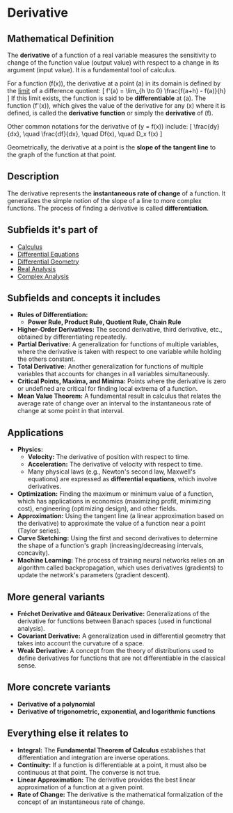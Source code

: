 # Derivative

## Mathematical Definition

The **derivative** of a function of a real variable measures the sensitivity to change of the function value (output value) with respect to a change in its argument (input value). It is a fundamental tool of calculus.

For a function \(f(x)\), the derivative at a point \(a\) in its domain is defined by the [limit](./Limit.md) of a difference quotient:
\[ f'(a) = \lim_{h \to 0} \frac{f(a+h) - f(a)}{h} \]
If this limit exists, the function is said to be **differentiable** at \(a\). The function \(f'(x)\), which gives the value of the derivative for any \(x\) where it is defined, is called the **derivative function** or simply the **derivative** of \(f\).

Other common notations for the derivative of \(y = f(x)\) include:
\[ \frac{dy}{dx}, \quad \frac{df}{dx}, \quad Df(x), \quad D_x f(x) \]

Geometrically, the derivative at a point is the **slope of the tangent line** to the graph of the function at that point.

## Description

The derivative represents the **instantaneous rate of change** of a function. It generalizes the simple notion of the slope of a line to more complex functions. The process of finding a derivative is called **differentiation**.

## Subfields it's part of

*   [Calculus](./)
*   [Differential Equations](../../../08_Applied_Mathematics/00_Differential_Equations/)
*   [Differential Geometry](../../../03_Geometry/01_Differential_Geometry/)
*   [Real Analysis](../01_Real_Analysis/)
*   [Complex Analysis](../02_Complex_Analysis/)

## Subfields and concepts it includes

*   **Rules of Differentiation:**
    *   **Power Rule, Product Rule, Quotient Rule, Chain Rule**
*   **Higher-Order Derivatives:** The second derivative, third derivative, etc., obtained by differentiating repeatedly.
*   **Partial Derivative:** A generalization for functions of multiple variables, where the derivative is taken with respect to one variable while holding the others constant.
*   **Total Derivative:** Another generalization for functions of multiple variables that accounts for changes in all variables simultaneously.
*   **Critical Points, Maxima, and Minima:** Points where the derivative is zero or undefined are critical for finding local extrema of a function.
*   **Mean Value Theorem:** A fundamental result in calculus that relates the average rate of change over an interval to the instantaneous rate of change at some point in that interval.

## Applications

*   **Physics:**
    *   **Velocity:** The derivative of position with respect to time.
    *   **Acceleration:** The derivative of velocity with respect to time.
    *   Many physical laws (e.g., Newton's second law, Maxwell's equations) are expressed as **differential equations**, which involve derivatives.
*   **Optimization:** Finding the maximum or minimum value of a function, which has applications in economics (maximizing profit, minimizing cost), engineering (optimizing design), and other fields.
*   **Approximation:** Using the tangent line (a linear approximation based on the derivative) to approximate the value of a function near a point (Taylor series).
*   **Curve Sketching:** Using the first and second derivatives to determine the shape of a function's graph (increasing/decreasing intervals, concavity).
*   **Machine Learning:** The process of training neural networks relies on an algorithm called backpropagation, which uses derivatives (gradients) to update the network's parameters (gradient descent).

## More general variants

*   **Fréchet Derivative and Gâteaux Derivative:** Generalizations of the derivative for functions between Banach spaces (used in functional analysis).
*   **Covariant Derivative:** A generalization used in differential geometry that takes into account the curvature of a space.
*   **Weak Derivative:** A concept from the theory of distributions used to define derivatives for functions that are not differentiable in the classical sense.

## More concrete variants

*   **Derivative of a polynomial**
*   **Derivative of trigonometric, exponential, and logarithmic functions**

## Everything else it relates to

*   **Integral:** The **Fundamental Theorem of Calculus** establishes that differentiation and integration are inverse operations.
*   **Continuity:** If a function is differentiable at a point, it must also be continuous at that point. The converse is not true.
*   **Linear Approximation:** The derivative provides the best linear approximation of a function at a given point.
*   **Rate of Change:** The derivative is the mathematical formalization of the concept of an instantaneous rate of change.
